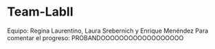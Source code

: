# Team-LabII
Equipo: Regina Laurentino, Laura Srebernich y Enrique Menéndez
Para comentar el progreso:
PROBANDOOOOOOOOOOOOOOOOOO
